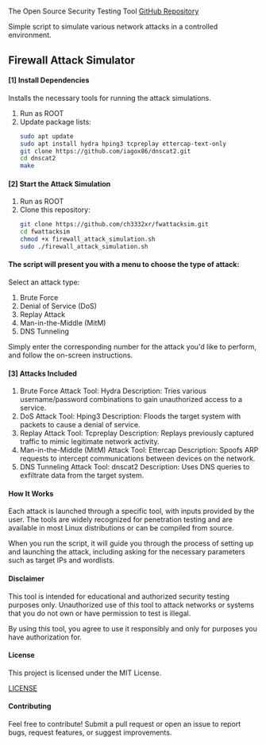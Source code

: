 
# 
The Open Source Security Testing Tool [GitHub Repository](https://github.com/ch3332xr/fwattacksim.git)

Simple script to simulate various network attacks in a controlled environment.

## Firewall Attack Simulator

#### [1] Install Dependencies

Installs the necessary tools for running the attack simulations.

1. Run as ROOT
2. Update package lists:
   ```bash
   sudo apt update
   sudo apt install hydra hping3 tcpreplay ettercap-text-only
   git clone https://github.com/iagox86/dnscat2.git
   cd dnscat2
   make

#### [2] Start the Attack Simulation

1. Run as ROOT
2. Clone this repository:
   ```bash
   git clone https://github.com/ch3332xr/fwattacksim.git
   cd fwattacksim
   chmod +x firewall_attack_simulation.sh
   sudo ./firewall_attack_simulation.sh

#### The script will present you with a menu to choose the type of attack:
 
   Select an attack type:
   1) Brute Force
   2) Denial of Service (DoS)
   3) Replay Attack
   4) Man-in-the-Middle (MitM)
   5) DNS Tunneling

Simply enter the corresponding number for the attack you'd like to perform, and follow the on-screen instructions.


#### [3] Attacks Included

1. Brute Force Attack
Tool: Hydra
Description: Tries various username/password combinations to gain unauthorized access to a service.
2. DoS Attack
Tool: Hping3
Description: Floods the target system with packets to cause a denial of service.
3. Replay Attack
Tool: Tcpreplay
Description: Replays previously captured traffic to mimic legitimate network activity.
4. Man-in-the-Middle (MitM) Attack
Tool: Ettercap
Description: Spoofs ARP requests to intercept communications between devices on the network.
5. DNS Tunneling Attack
Tool: dnscat2
Description: Uses DNS queries to exfiltrate data from the target system.

#### How It Works

Each attack is launched through a specific tool, with inputs provided by the user. The tools are widely recognized for penetration testing and are available in most Linux distributions or can be compiled from source.

When you run the script, it will guide you through the process of setting up and launching the attack, including asking for the necessary parameters such as target IPs and wordlists.

#### Disclaimer
This tool is intended for educational and authorized security testing purposes only. Unauthorized use of this tool to attack networks or systems that you do not own or have permission to test is illegal.

By using this tool, you agree to use it responsibly and only for purposes you have authorization for.


#### License

This project is licensed under the MIT License.

[LICENSE](https://github.com/ch3332xr/fwattacksim/blob/main/license)

#### Contributing

Feel free to contribute! Submit a pull request or open an issue to report bugs, request features, or suggest improvements.

